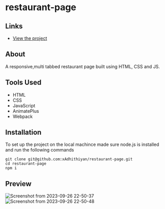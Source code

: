 # restaurant-page
## Links
- [View the project](https://xadhithiyan.github.io/restaurant-page/)

## About 
A responsive,multi tabbed restaurant page built using HTML, CSS and JS.

## Tools Used
- HTML
- CSS
- JavaScript
- AnimatePlus
- Webpack

## Installation
To set up the project on the local machince made sure node.js is installed and run the following commands
```
git clone git@github.com:xAdhithiyan/restaurant-page.git
cd restaurant-page
npm i
```
## Preview

![Screenshot from 2023-09-26 22-50-37](https://github.com/xAdhithiyan/restaurant-page/assets/113228161/e9735ae3-df51-41fe-b98c-bb38e8f56d0c)
![Screenshot from 2023-09-26 22-50-48](https://github.com/xAdhithiyan/restaurant-page/assets/113228161/dfa98800-a43f-4719-89c0-b23524d8bf54)
